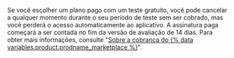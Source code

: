 Se você escolher um plano pago com um teste gratuito, você pode cancelar a qualquer momento durante o seu período de teste sem ser cobrado, mas você perderá o acesso automaticamente ao aplicativo. A assinatura paga começará a ser contada no fim da versão de avaliação de 14 dias. Para obter mais informações, consulte "[Sobre a cobrança do {% data variables.product.prodname_marketplace %}](/articles/about-billing-for-github-marketplace)".

